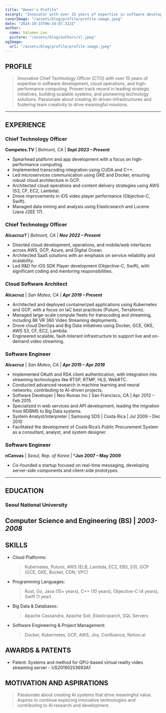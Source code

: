 ```yaml
---
title: "Owner's Profile"
excerpt: "Innovator with over 15 years of expertise in software development, cloud operations, and high-performance computing. Proven track record in leading strategic initiatives, building scalable systems, and pioneering technology solutions."
coverImage: "/assets/blog/profile/profile-image.jpeg"
date: "2024-10-15T06:34:07.322Z"
author:
  name: Salomon Lee
  picture: "/assets/blog/authors/sl.jpeg"
ogImage:
  url: "/assets/blog/profile/profile-image.jpeg"
---
```


## PROFILE
> Innovative Chief Technology Officer (CTO) with over 15 years of expertise in software development, cloud operations, and high-performance computing. Proven track record in leading strategic initiatives, building scalable systems, and pioneering technology solutions. Passionate about creating AI-driven infrastructures and fostering team creativity to drive meaningful missions.
--- 

## EXPERIENCE
### Chief Technology Officer
**Competes.TV** | *Belmont, CA* | ***Sept 2023 – Present***

- Spearhead platform and app development with a focus on high-performance computing.
- Implemented transcoding integration using CUDA and C++.
- Led microservices communication using GKE and Docker, ensuring robust cloud architecture in GCP.
- Architected cloud operations and content delivery strategies using AWS (S3, CF, EC2, Lambda).
- Drove improvements in iOS video player performance (Objective-C, Swift).
- Managed data mining and analysis using Elasticsearch and Lucene (Java J2EE 17).

### Chief Technology Officer
**Alcacruz?** | *Belmont, CA* | ***Nov 2022 – Present***
- Directed cloud development, operations, and mobile/web interfaces across AWS, GCP, Azure, and Digital Ocean.
- Architected SaaS solutions with an emphasis on service reliability and scalability.
- Led R&D for iOS SDK Player development (Objective-C, Swift), with significant coding and mentoring responsibilities.

### Cloud Software Architect
**Alcacruz** | *San Mateo, CA* | ***Apr 2019 – Present***
- Architected and deployed containerized applications using Kubernetes and GCP, with a focus on IaC best practices (Pulumi, Terraform).
- Managed large-scale compute fleets for transcoding and streaming, including 8K VR 360 Video Streaming deployments.
- Drove cloud DevOps and Big Data initiatives using Docker, GCE, GKE, AWS S3, CF, EC2, Lambda.
- Engineered scalable, fault-tolerant infrastructure to support live and on-demand video streaming.

### Software Engineer
**Alcacruz** | *San Mateo, CA* | ***Apr 2015 – Apr 2019***
- Implemented OAuth and RSA client authentication, with integration into streaming technologies like RTSP, RTMP, HLS, WebRTC.
- Conducted advanced research in machine learning and neural networks, contributing to AI-driven projects.
- Software Developer | Neo Romax Inc | San Francisco, CA | Apr 2012 – Feb 2015
- Specialized in web services and API development, leading the migration from RDBMS to Big Data systems.
- System Analyst/Interpreter | Samsung SDS | Costa Rica | Jul 2009 – Dec 2010
- Facilitated the development of Costa Rica’s Public Procurement System as a consultant, analyst, and system designer.

### Software Engineer
**nCanvas** | *Seoul, Rep. of Korea* | ***Jun 2007 – May 2009**
- Co-founded a startup focused on real-time messaging, developing server-side components and client-side prototypes.
---
## EDUCATION
### Seoul National University
**Computer Science and Engineering (BS)** | *2003-2008*
---

## SKILLS
- Cloud Platforms:
    > Kubernetes, Pulumi, AWS (ELB, Lambda, EC2, EBS, S3), GCP (GCE, GKE, Bucket, CDN, VPC)
- Programming Languages:
    > Rust, Go, Java (15+ years), C++ (10 years), Objective-C (4 years), Swift (1 year)
- Big Data & Databases:
    > Apache Cassandra, Apache Solr, Elasticsearch, SQL Servers
- Software Engineering & Project Management:
    > Docker, Kubernetes, GCP, AWS, Jira, Confluence, Notion.ai

## AWARDS & PATENTS
- Patent: Systems and method for GPU-based virtual reality video streaming server - US20190253693A1

## MOTIVATION AND ASPIRATIONS
> Passionate about creating AI systems that drive meaningful value. Aspires to continue exploring innovative technologies and contributing to AI research and development.